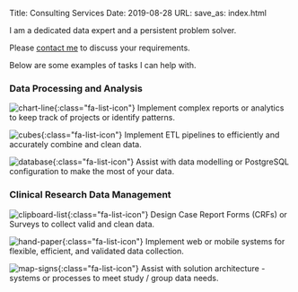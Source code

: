Title: Consulting Services
Date: 2019-08-28
URL:
save_as: index.html


I am a dedicated data expert and a persistent problem solver.

Please [contact me]({filename}/pages/contact.md) to discuss your requirements.

Below are some examples of tasks I can help with.


### Data Processing and Analysis

![chart-line]({static}/icons/chart-line-solid.svg){:class="fa-list-icon"} Implement complex reports or analytics to keep track of projects or identify patterns.

![cubes]({static}/icons/cubes-solid.svg){:class="fa-list-icon"} Implement ETL pipelines to efficiently and accurately combine and clean data.

![database]({static}/icons/database-solid.svg){:class="fa-list-icon"} Assist with data modelling or PostgreSQL configuration to make the most of your data.


### Clinical Research Data Management

![clipboard-list]({static}/icons/clipboard-list-solid.svg){:class="fa-list-icon"} Design Case Report Forms (CRFs) or Surveys to collect valid and clean data.

![hand-paper]({static}/icons/hand-paper-regular.svg){:class="fa-list-icon"} Implement web or mobile systems for flexible, efficient, and validated data collection.

![map-signs]({static}/icons/map-signs-solid.svg){:class="fa-list-icon"} Assist with solution architecture - systems or processes to meet study / group data needs.

